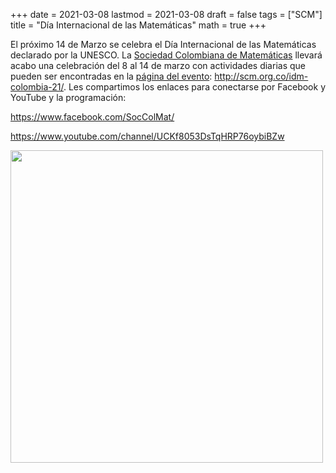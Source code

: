 +++
date      = 2021-03-08
lastmod   = 2021-03-08
draft     = false
tags      = ["SCM"]
title     = "Día Internacional de las Matemáticas"
math      = true
+++

El próximo 14 de Marzo se celebra el Día Internacional de las Matemáticas declarado por la UNESCO. La [Sociedad Colombiana de Matemáticas](http://scm.org.co/) llevará acabo una celebración del 8 al 14 de marzo con actividades diarias que pueden ser encontradas en la [página del evento](http://scm.org.co/idm-colombia-21/): http://scm.org.co/idm-colombia-21/. Les compartimos los enlaces para conectarse por Facebook y YouTube y la programación:

https://www.facebook.com/SocColMat/

https://www.youtube.com/channel/UCKf8053DsTqHRP76oybiBZw

<img src="https://matematicas.netlify.com/img/IDM2021.jpg"  width="500"/>
